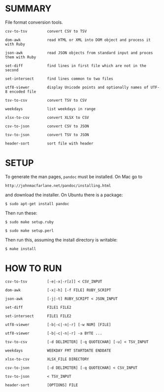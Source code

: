 
# SUMMARY

File format conversion tools.

    csv-to-tsv         convert CSV to TSV

    dom-awk            read HTML or XML into DOM object and process it with Ruby

    json-awk           read JSON objects from standard input and proces them with Ruby

    set-diff           find lines in first file which are not in the second

    set-intersect      find lines common to two files

    utf8-viewer        display Unicode points and optionally names of UTF-8 encoded file
    
    tsv-to-csv         convert TSV to CSV

    weekdays           list weekdays in range

    xlsx-to-csv        convert XLSX to CSV

    csv-to-json        convert CSV to JSON

    tsv-to-json        convert TSV to JSON

    header-sort        sort file with header

# SETUP

To generate the man pages, `pandoc` must be installed.  On Mac go to

    http://johnmacfarlane.net/pandoc/installing.html

and download the installer.  On Ubuntu there is a package:

    $ sudo apt-get install pandoc

Then run these:

    $ sudo make setup.ruby

    $ sudo make setup.perl

Then run this, assuming the install directory is writable:

    $ make install

# HOW TO RUN

    csv-to-tsv         [-e|-x|-r[z]] < CSV_INPUT

    dom-awk            [-x|-h] [-f FILE] RUBY_SCRIPT

    json-awk           [-j|-t] RUBY_SCRIPT < JSON_INPUT

    set-diff           FILE1 FILE2

    set-intersect      FILE1 FILE2

    utf8-viewer        [-b|-c|-n|-r] [-w NUM] [FILE]

    utf8-viewer        [-b|-c|-n|-r] -a BYTE ...

    tsv-to-csv         [-d DELIMITER] [-q QUOTECHAR] [-u] < TSV_INPUT

    weekdays           WEEKDAY FMT STARTDATE ENDDATE

    xlsx-to-csv        XLSX_FILE DIRECTORY

    csv-to-json        [-d DELIMITER] [-q QUOTECHAR] < CSV_INPUT
    
    tsv-to-json        < TSV_INPUT

    header-sort        [OPTIONS] FILE
